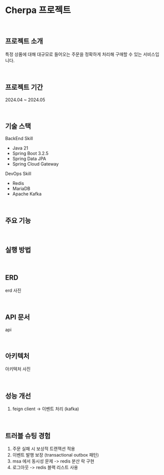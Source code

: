 # Cherpa 프로젝트

<br>

## 프로젝트 소개
특정 상품에 대해 대규모로 들어오는 주문을 정확하게 처리해 구매할 수 있는 서비스입니다.

<br>

## 프로젝트 기간
2024.04 ~ 2024.05

<br>


## 기술 스택

BackEnd Skill
- Java 21
- Spring Boot 3.2.5
- Spring Data JPA
- Spring Cloud Gateway

DevOps Skill
- Redis
- MariaDB
- Apache Kafka

<br>

## 주요 기능

<br>


## 실행 방법


<br>


## ERD
erd 사진

<br>


## API 문서
api

<br>


## 아키텍처
아키텍처 사진

<br>


## 성능 개선
1. feign client -> 이벤트 처리 (kafka)


<br>


## 트러블 슈팅 경험
1. 주문 실패 시 보상적 트랜잭션 적용
2. 이벤트 발행 보장 (transactional outbox 패턴)
3. msa 에서 동시성 문제 -> redis 분산 락 구현
4. 로그아웃 -> redis 블랙 리스트 사용

<br>



